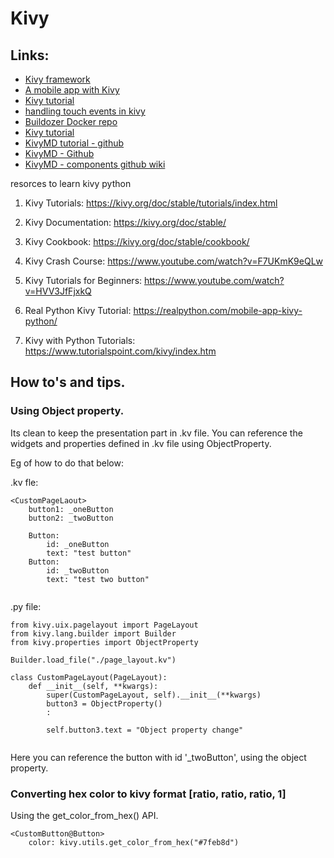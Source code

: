 # Kivy

## Links:
* [Kivy framework](https://kivy.org/doc/stable/gettingstarted/events.html)
* [A mobile app with Kivy](https://realpython.com/mobile-app-kivy-python/#using-the-kv-language)
* [Kivy tutorial](https://www.geeksforgeeks.org/python-checkbox-widget-in-kivy/)
* [handling touch events in kivy](https://pythontic.com/app/kivy/touch)
* [Buildozer Docker repo](https://github.com/kivy/buildozer/blob/master/Dockerfile)
* [Kivy tutorial](https://www.netguru.com/blog/building-cross-platform-gui-applications-in-kivy)
* [KivyMD tutorial - github](https://github.com/attreyabhatt/KivyMD-Basics)
* [KivyMD - Github](https://github.com/kivymd/KivyMD)
* [KivyMD - components github wiki](https://github.com/kivymd/KivyMD/wiki)

resorces to learn kivy python

1. Kivy Tutorials:
https://kivy.org/doc/stable/tutorials/index.html

2. Kivy Documentation:
https://kivy.org/doc/stable/

3. Kivy Cookbook:
https://kivy.org/doc/stable/cookbook/

4. Kivy Crash Course:
https://www.youtube.com/watch?v=F7UKmK9eQLw

5. Kivy Tutorials for Beginners:
https://www.youtube.com/watch?v=HVV3JfFjxkQ


7. Real Python Kivy Tutorial:
https://realpython.com/mobile-app-kivy-python/


8. Kivy with Python Tutorials:
https://www.tutorialspoint.com/kivy/index.htm


## How to's and tips.

### Using Object property.
Its clean to keep the presentation part in .kv file. You can reference the widgets and
properties defined in .kv file using ObjectProperty.

Eg of how to do that below:

.kv fle:
```
<CustomPageLaout>
    button1: _oneButton
    button2: _twoButton

    Button:
        id: _oneButton
        text: "test button"
    Button:
        id: _twoButton
        text: "test two button"
   
```

.py file:
```
from kivy.uix.pagelayout import PageLayout
from kivy.lang.builder import Builder
from kivy.properties import ObjectProperty

Builder.load_file("./page_layout.kv")

class CustomPageLayout(PageLayout):
    def __init__(self, **kwargs):
        super(CustomPageLayout, self).__init__(**kwargs)
        button3 = ObjectProperty()
        :

        self.button3.text = "Object property change"
        
```

Here you can reference the button with id '\_twoButton', using the object property.



### Converting hex color to kivy format [ratio, ratio, ratio, 1]

Using the get_color_from_hex() API.
```
<CustomButton@Button>
    color: kivy.utils.get_color_from_hex("#7feb8d")
```

